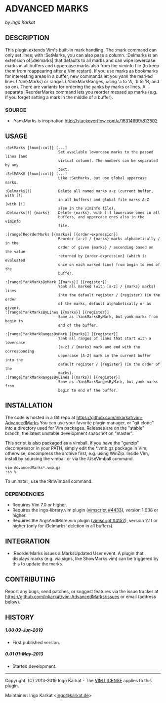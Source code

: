 ADVANCED MARKS
===============================================================================
_by Ingo Karkat_

DESCRIPTION
------------------------------------------------------------------------------

This plugin extends Vim's built-in mark handling. The :mark command can only
set lines; with :SetMarks, you can also pass a column. :Delmarks is an
extension of|:delmarks| that defaults to all marks and can wipe lowercase
marks in all buffers and uppercase marks also from the viminfo file (to keep
them from reappearing after a Vim restart).
If you use marks as bookmarks for interesting areas in a buffer, new commands
let you yank the marked lines (:YankMarks) or ranges (:YankMarkRanges,
using 'a to 'A, 'b to 'B, and so on). There are variants for ordering the
yanks by marks or lines. A separate :ReorderMarks command lets you reorder
messed up marks (e.g. if you forget setting a mark in the middle of a buffer).

### SOURCE

- :YankMarks is inspiration http://stackoverflow.com/a/16314609/813602

USAGE
------------------------------------------------------------------------------

    :SetMarks {lnum[:col]} [...]
                            Set available lowercase marks to the passed lines [and
                            virtual column]. The numbers can be separated by any
                            text.
    :SetMARKS {lnum[:col]} [...]
                            Like :SetMarks, but use global uppercase marks.

    :Delmarks[!]            Delete all named marks a-z (current buffer, with [!]
                            in all buffers) and global file marks A-Z (with [!]
                            also in the viminfo file).
    :Delmarks[!] {marks}    Delete {marks}, with [!] lowercase ones in all
                            buffers, and uppercase ones also in the viminfo
                            file.

    :[range]ReorderMarks [{marks}] [{order-expression}]
                            Reorder [a-z] / {marks} marks alphabetically / in the
                            order of given {marks} / ascending based on the value
                            returned by {order-expression} (which is evaluated
                            once on each marked line) from begin to end of the
                            buffer.

    :[range]YankMarksByMark [{marks}] [{register}]
                            Yank all marked (with [a-z] / {marks} marks) lines
                            into the default register / {register} (in the order
                            of the marks, default alphabetically or as given).
    :[range]YankMarksByLines [{marks}] [{register}]
                            Same as :YankMarksByMark, but yank marks from begin to
                            end of the buffer.

    :[range]YankMarkRangesByMark [{marks}] [{register}]
                            Yank all ranges of lines that start with a lowercase
                            [a-z] / {marks} mark and end with the corresponding
                            uppercase [A-Z] mark in the current buffer into the
                            default register / {register} (in the order of the
                            marks).
    :[range]YankMarkRangesByLines [{marks}] [{register}]
                            Same as :YankMarkRangesByMark, but yank marks from
                            begin to end of the buffer.

INSTALLATION
------------------------------------------------------------------------------

The code is hosted in a Git repo at https://github.com/inkarkat/vim-AdvancedMarks
You can use your favorite plugin manager, or "git clone" into a directory used
for Vim packages. Releases are on the "stable" branch, the latest unstable
development snapshot on "master".

This script is also packaged as a vimball. If you have the "gunzip"
decompressor in your PATH, simply edit the \*.vmb.gz package in Vim; otherwise,
decompress the archive first, e.g. using WinZip. Inside Vim, install by
sourcing the vimball or via the :UseVimball command.

    vim AdvancedMarks*.vmb.gz
    :so %

To uninstall, use the :RmVimball command.

### DEPENDENCIES

- Requires Vim 7.0 or higher.
- Requires the ingo-library.vim plugin ([vimscript #4433](http://www.vim.org/scripts/script.php?script_id=4433)), version 1.038 or
  higher.
- Requires the ArgsAndMore.vim plugin ([vimscript #4152](http://www.vim.org/scripts/script.php?script_id=4152)), version 2.11 or
  higher (only for :Delmarks! deletion in all buffers).

INTEGRATION
------------------------------------------------------------------------------

- :ReorderMarks issues a MarksUpdated User event. A plugin that displays
  marks (e.g. via signs, like ShowMarks.vim) can be triggered by this to
  update the marks.

CONTRIBUTING
------------------------------------------------------------------------------

Report any bugs, send patches, or suggest features via the issue tracker at
https://github.com/inkarkat/vim-AdvancedMarks/issues or email (address below).

HISTORY
------------------------------------------------------------------------------

##### 1.00    09-Jun-2019
- First published version.

##### 0.01    01-May-2013
- Started development.

------------------------------------------------------------------------------
Copyright: (C) 2013-2019 Ingo Karkat -
The [VIM LICENSE](http://vimdoc.sourceforge.net/htmldoc/uganda.html#license) applies to this plugin.

Maintainer:     Ingo Karkat &lt;ingo@karkat.de&gt;
